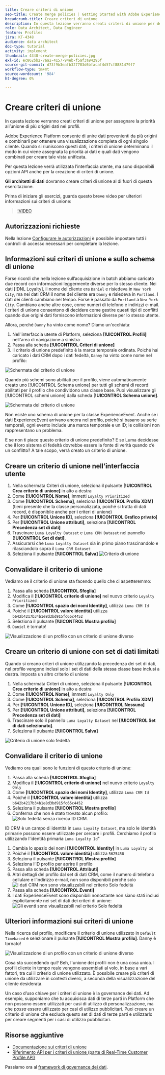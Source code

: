 ```yaml
---
title: Creare criteri di unione
seo-title: Create merge policies | Getting Started with Adobe Experience Platform for Data Architects and Data Engineers
breadcrumb-title: Creare criteri di unione
description: In questa lezione verranno creati criteri di unione per determinare il modo in cui i dati vengono uniti nei profili.
role: Data Architect, Data Engineer
feature: Profiles
jira: KT-4348
audience: data architect
doc-type: tutorial
activity: implement
thumbnail: 4348-create-merge-policies.jpg
exl-id: ec862bb2-7aa2-4157-94eb-f5af3a94295f
source-git-commit: d73f9b3eafb327783d6bfacaf4d57cf8881479f7
workflow-type: tm+mt
source-wordcount: '984'
ht-degree: 0%

---
```


# Creare criteri di unione

<!--20 min-->

In questa lezione verranno creati criteri di unione per assegnare la priorità all’unione di più origini dati nei profili.

Adobe Experience Platform consente di unire dati provenienti da più origini e combinarli per ottenere una visualizzazione completa di ogni singolo cliente. Quando si riuniscono questi dati, i criteri di unione determinano il modo in cui viene assegnata la priorità ai dati e quali dati vengono combinati per creare tale vista unificata.

Per questa lezione verrà utilizzata l’interfaccia utente, ma sono disponibili opzioni API anche per la creazione di criteri di unione.

**Gli architetti di dati** dovranno creare criteri di unione al di fuori di questa esercitazione.

Prima di iniziare gli esercizi, guarda questo breve video per ulteriori informazioni sui criteri di unione:
>[!VIDEO](https://video.tv.adobe.com/v/330433?learn=on&enablevpops)

## Autorizzazioni richieste

Nella lezione [Configurare le autorizzazioni](configure-permissions.md) è possibile impostare tutti i controlli di accesso necessari per completare la lezione.

<!--* Permission items **[!UICONTROL Profile Management]** > **[!UICONTROL View Merge Policies]** and **[!UICONTROL Manage Merge Policies]**
* Permission item **[!UICONTROL Profile Management]** > **[!UICONTROL View Profiles]** and **[!UICONTROL Manage Profiles]**
* Permission item **[!UICONTROL Sandboxes]** > `Luma Tutorial`
* User-role access to the `Luma Tutorial Platform` product profile
-->

## Informazioni sui criteri di unione e sullo schema di unione

Forse ricordi che nella lezione sull’acquisizione in batch abbiamo caricato due record con informazioni leggermente diverse per lo stesso cliente. Nei dati [!DNL Loyalty], il nome del cliente era `Daniel` e risiedeva in `New York City`, ma nei dati CRM il nome del cliente era `Danny` e risiedeva in `Portland`. I dati dei clienti cambiano nel tempo. Forse è passato da `Portland` a `New York City`. Cambiano anche altre cose, come numeri di telefono e indirizzi e-mail. I criteri di unione consentono di decidere come gestire questi tipi di conflitti quando due origini dati forniscono informazioni diverse per lo stesso utente.

Allora, perché `Danny` ha vinto come nome? Diamo un&#39;occhiata:

1. Nell&#39;interfaccia utente di Platform, seleziona **[!UICONTROL Profili]** nell&#39;area di navigazione a sinistra
1. Passa alla scheda **[!UICONTROL Criteri di unione]**
1. Il criterio di unione predefinito è la marca temporale ordinata. Poiché hai caricato i dati CRM dopo i dati fedeltà, `Danny` ha vinto come nome nel profilo:

![Schermata del criterio di unione](assets/mergepolicies-default.png)

Quando più schemi sono abilitati per il profilo, viene automaticamente creato uno [!UICONTROL Schema unione] per tutti gli schemi di record abilitati per il profilo che condividono una classe base. Puoi visualizzare gli [!UICONTROL schemi unione] dalla scheda **[!UICONTROL Schema unione]**.

![Schermata del criterio di unione](assets/mergepolicies-unionSchema.png)

Non esiste uno schema di unione per la classe ExperienceEvent. Anche se i dati ExperienceEvent arrivano ancora nel profilo, poiché si basano su serie temporali, ogni evento include una marca temporale e un ID; le collisioni non rappresentano un problema.

E se non ti piace questo criterio di unione predefinito? E se Luma decidesse che il loro sistema di fedeltà dovrebbe essere la fonte di verità quando c’è un conflitto? A tale scopo, verrà creato un criterio di unione.

## Creare un criterio di unione nell’interfaccia utente

1. Nella schermata Criteri di unione, seleziona il pulsante **[!UICONTROL Crea criterio di unione]** in alto a destra
1. Come **[!UICONTROL Nome]**, immetti `Loyalty Prioritized`
1. Come **[!UICONTROL Schema]**, seleziona **[!UICONTROL Profilo XDM]** (tieni presente che la classe personalizzata, poiché si tratta di dati record, è disponibile anche per i criteri di unione)
1. Per **[!UICONTROL Unione ID]**, seleziona **[!UICONTROL Grafico privato]**
1. Per **[!UICONTROL Unione attributi]**, seleziona **[!UICONTROL Precedenza set di dati]**
1. Trascinare `Luma Loyalty Dataset` e `Luma CRM Dataset` nel pannello **[!UICONTROL Set di dati]**.
1. Assicurarsi che `Luma Loyalty Dataset` sia in primo piano trascinandolo e rilasciandolo sopra il `Luma CRM Dataset`
1. Seleziona il pulsante **[!UICONTROL Salva]**
   <!--do i need to explain Private Graph? Is that GA?-->
   ![Criterio di unione](assets/mergepolicies-newPolicy.png)

## Convalidare il criterio di unione

Vediamo se il criterio di unione sta facendo quello che ci aspetteremmo:

1. Passa alla scheda **[!UICONTROL Sfoglia]**
1. Modifica il **[!UICONTROL criterio di unione]** nel nuovo criterio `Loyalty Prioritized`
1. Come **[!UICONTROL spazio dei nomi Identity]**, utilizza `Luma CRM Id`
1. Poiché il **[!UICONTROL valore identità]** utilizza `b642b4217b34b1e8d3bd915fc65c4452`
1. Seleziona il pulsante **[!UICONTROL Mostra profilo]**
1. `Daniel` è tornato!

![Visualizzazione di un profilo con un criterio di unione diverso](assets/mergepolicies-lookupProfileWithMergePolicy.png)

## Creare un criterio di unione con set di dati limitati

Quando si creano criteri di unione utilizzando la precedenza dei set di dati, nel profilo vengono inclusi solo i set di dati della stessa classe base inclusi a destra. Imposta un altro criterio di unione

1. Nella schermata Criteri di unione, seleziona il pulsante **[!UICONTROL Crea criterio di unione]** in alto a destra
1. Come **[!UICONTROL Nome]**, immetti `Loyalty Only`
1. Come **[!UICONTROL Schema]**, seleziona **[!UICONTROL Profilo XDM]**
1. Per **[!UICONTROL Unione ID]**, seleziona **[!UICONTROL Nessuna]**
1. Per **[!UICONTROL Unione attributi]**, seleziona **[!UICONTROL Precedenza set di dati]**
1. Trascinare solo il pannello `Luma Loyalty Dataset` nel **[!UICONTROL Set di dati selezionato]**.
1. Seleziona il pulsante **[!UICONTROL Salva]**

![Criterio di unione solo fedeltà](assets/mergepolicies-loyaltyOnly.png)

## Convalidare il criterio di unione

Vediamo ora quali sono le funzioni di questo criterio di unione:

1. Passa alla scheda **[!UICONTROL Sfoglia]**
1. Modifica il **[!UICONTROL criterio di unione]** nel nuovo criterio `Loyalty Only`
1. Come **[!UICONTROL spazio dei nomi Identity]**, utilizza `Luma CRM Id`
1. Poiché il **[!UICONTROL valore identità]** utilizza `b642b4217b34b1e8d3bd915fc65c4452`
1. Seleziona il pulsante **[!UICONTROL Mostra profilo]**
1. Conferma che non è stato trovato alcun profilo:
   ![Solo fedeltà senza ricerca ID CRM.](assets/mergepolicies-loyaltyOnly-noCrmLookup.png)

ID CRM è un campo di identità in `Luma Loyalty Dataset`, ma solo le identità primarie possono essere utilizzate per cercare i profili. Cerchiamo il profilo utilizzando l&#39;identità primaria `Luma Loyalty Id`&quot;

1. Cambia lo spazio dei nomi **[!UICONTROL Identity]** in `Luma Loyalty Id`
1. Poiché il **[!UICONTROL valore identità]** utilizza `5625458`
1. Seleziona il pulsante **[!UICONTROL Mostra profilo]**
1. Seleziona l’ID profilo per aprire il profilo
1. Passa alla scheda **[!UICONTROL Attributi]**
1. Altri dettagli del profilo dal set di dati CRM, come il numero di telefono cellulare e l’indirizzo e-mail, non sono disponibili perché solo
   ![I dati CRM non sono visualizzabili nel criterio Solo fedeltà](assets/mergepolicies-loyaltyOnly-attributes.png)
1. Passa alla scheda **[!UICONTROL Eventi]**
1. I dati ExperienceEvent sono disponibili nonostante non siano stati inclusi esplicitamente nei set di dati dei criteri di unione:
   ![Gli eventi sono visualizzabili nel criterio Solo fedeltà](assets/mergepolicies-loyaltyOnly-events.png)

## Ulteriori informazioni sui criteri di unione

Nella ricerca del profilo, modificare il criterio di unione utilizzato in `Default Timebased` e selezionare il pulsante **[!UICONTROL Mostra profilo]**. Danny è tornato!

![Visualizzazione di un profilo con un criterio di unione diverso](assets/mergepolicies-backToDanny.png)

Cosa sta succedendo qui? Beh, l&#39;unione dei profili non è una cosa unica. I profili cliente in tempo reale vengono assemblati al volo, in base a vari fattori, tra cui il criterio di unione utilizzato. È possibile creare più criteri di unione da utilizzare in contesti diversi, a seconda della visualizzazione del cliente desiderata.

Un caso d’uso chiave per i criteri di unione è la governance dei dati. Ad esempio, supponiamo che tu acquisisca dati di terze parti in Platform che non possono essere utilizzati per casi di utilizzo di personalizzazione, ma che _possa_ essere utilizzato per casi di utilizzo pubblicitari. Puoi creare un criterio di unione che escluda questo set di dati di terze parti e utilizzarlo per creare segmenti per i casi di utilizzo pubblicitari.

## Risorse aggiuntive

* [Documentazione sui criteri di unione](https://experienceleague.adobe.com/docs/experience-platform/profile/merge-policies/overview.html?lang=it)
* [Riferimento API per i criteri di unione (parte di Real-Time Customer Profile API)](https://www.adobe.io/experience-platform-apis/references/profile/#tag/Merge-policies)

Passiamo ora al [framework di governance dei dati](apply-data-governance-framework.md).
